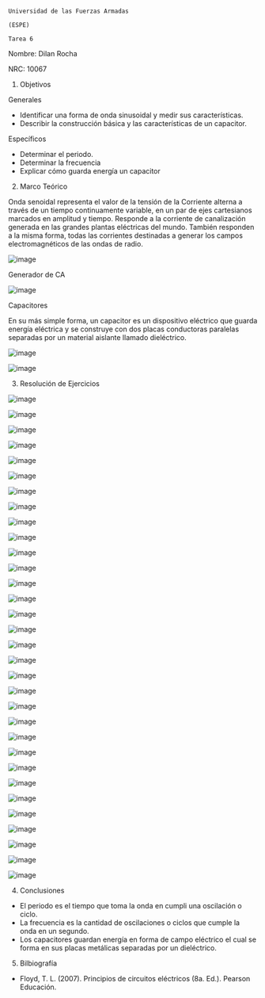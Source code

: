                                                                         Universidad de las Fuerzas Armadas 
                                                                                      (ESPE)
                                                                                      Tarea 6
Nombre: Dilan Rocha

NRC: 10067

1. Objetivos

Generales

- Identificar una forma de onda sinusoidal y medir sus características.
- Describir la construcción básica y las características de un capacitor.

Específicos

- Determinar el periodo.
- Determinar la frecuencia
- Explicar cómo guarda energía un capacitor

2. Marco Teórico

Onda senoidal representa el valor de la tensión de la Corriente alterna a través de un tiempo continuamente variable, en un par de ejes cartesianos marcados en amplitud y tiempo. Responde a la corriente de canalización generada en las grandes plantas eléctricas del mundo. También responden a la misma forma, todas las corrientes destinadas a generar los campos electromagnéticos de las ondas de radio.

![image](https://user-images.githubusercontent.com/117613738/211128954-578a049e-fcf5-4112-b9b7-5b4e06b455e3.png)

Generador de CA

![image](https://user-images.githubusercontent.com/117613738/211129027-def8625d-e7f2-4a97-8962-1255bdd19431.png)

Capacitores

En su más simple forma, un capacitor es un dispositivo eléctrico que guarda energía eléctrica y
se construye con dos placas conductoras paralelas separadas por un material aislante llamado
dieléctrico.

![image](https://user-images.githubusercontent.com/117613738/211129091-752b3adf-34d6-42e8-be1c-dd4d4c138510.png)

![image](https://user-images.githubusercontent.com/117613738/211129101-725eb248-0319-427c-a7b0-5ff879b03548.png)

3. Resolución de Ejercicios

![image](https://user-images.githubusercontent.com/117613738/211129224-4dc4c7d7-157e-4a7c-b9a5-484aaebb797b.png)

![image](https://user-images.githubusercontent.com/117613738/211129231-0d19c6ab-025b-4935-a624-10212c92161c.png)

![image](https://user-images.githubusercontent.com/117613738/211129233-c8423b42-7a68-4f07-80bb-5bb0901fbd3d.png)

![image](https://user-images.githubusercontent.com/117613738/211129238-8311ee2b-b7fb-418c-9814-c72feca4573d.png)

![image](https://user-images.githubusercontent.com/117613738/211129246-8f2cf3fc-5623-410f-a05e-765cbdd4b7df.png)

![image](https://user-images.githubusercontent.com/117613738/211129252-0fe4afa0-9ad8-4cbd-9563-1e017c84e0b2.png)

![image](https://user-images.githubusercontent.com/117613738/211129258-7edc9c8e-28da-407a-8eb9-84707396c5db.png)

![image](https://user-images.githubusercontent.com/117613738/211129271-9f45c036-1b18-4a0f-9c8f-7ca570ba200d.png)

![image](https://user-images.githubusercontent.com/117613738/211129276-d477de68-14a5-4621-9829-7a114bb048d7.png)

![image](https://user-images.githubusercontent.com/117613738/211129282-ae1c3113-4c9e-4714-aa32-149e7ef4a6a2.png)

![image](https://user-images.githubusercontent.com/117613738/211129284-69eb7535-eebc-4dcc-8506-29173c375061.png)

![image](https://user-images.githubusercontent.com/117613738/211129290-98181c02-a65f-4bc2-a4fc-3477922b6f58.png)

![image](https://user-images.githubusercontent.com/117613738/211129303-5acae20b-ba11-4467-a915-55adc977e0b2.png)

![image](https://user-images.githubusercontent.com/117613738/211129315-04b18d3c-5717-44ce-906b-153009662b86.png)

![image](https://user-images.githubusercontent.com/117613738/211129321-379eb5db-7362-4d97-ac42-f7623c4780da.png)

![image](https://user-images.githubusercontent.com/117613738/211129332-2ac1993d-0f26-4fb4-914e-8b78b5487617.png)

![image](https://user-images.githubusercontent.com/117613738/211129343-3aa5009f-7a5d-40b5-b040-479e1d257afe.png)

![image](https://user-images.githubusercontent.com/117613738/211129352-4ffede4b-c30b-4811-8d90-9ae7ebfde9f2.png)

![image](https://user-images.githubusercontent.com/117613738/211129364-db208bfa-b638-4a44-aa52-d292afc53146.png)

![image](https://user-images.githubusercontent.com/117613738/211129372-630bc1e7-db75-474f-b86e-b4bbb76c7f3e.png)

![image](https://user-images.githubusercontent.com/117613738/211129376-61d73d21-9fa2-4a72-9a55-c5db22c76be1.png)

![image](https://user-images.githubusercontent.com/117613738/211129398-862b8c78-0a55-4aaf-b068-2f2c245bfbf2.png)

![image](https://user-images.githubusercontent.com/117613738/211129405-b0f0b1c0-b38a-49c0-846d-b546dedce36d.png)

![image](https://user-images.githubusercontent.com/117613738/211129413-d38c5758-858c-4aed-92c5-eeeff1a397f0.png)

![image](https://user-images.githubusercontent.com/117613738/211129424-89f30786-64b1-4901-b9ee-7f07aad0d707.png)

![image](https://user-images.githubusercontent.com/117613738/211129429-7a020818-f7c8-4f89-9818-bc6b5e6f45f4.png)

![image](https://user-images.githubusercontent.com/117613738/211129435-44ba092b-60c7-4558-a392-54038e7dbb18.png)

![image](https://user-images.githubusercontent.com/117613738/211129441-21077333-4703-4908-a52b-9f2d06504551.png)

![image](https://user-images.githubusercontent.com/117613738/211129452-f7b81c04-fcf4-4e21-8a1b-002808a1c3e6.png)

![image](https://user-images.githubusercontent.com/117613738/211129458-3f55ae6b-868b-48ae-8edc-5e370002ca15.png)

![image](https://user-images.githubusercontent.com/117613738/211129466-347be7d0-f371-40c6-b3ad-66579419c5cf.png)

![image](https://user-images.githubusercontent.com/117613738/211129477-56090f02-084d-4cae-977d-a2ba769ee9a8.png)



4. Conclusiones

- El periodo es el tiempo que toma la onda en cumpli una oscilación o ciclo.
- La frecuencia es la cantidad de oscilaciones o ciclos que cumple la onda en un segundo.
- Los capacitores guardan energía en forma de campo eléctrico el cual se forma en sus placas metálicas separadas por un dieléctrico.

5. Bilbiografía

- Floyd, T. L. (2007). Principios de circuitos eléctricos (8a. Ed.). Pearson Educación.




